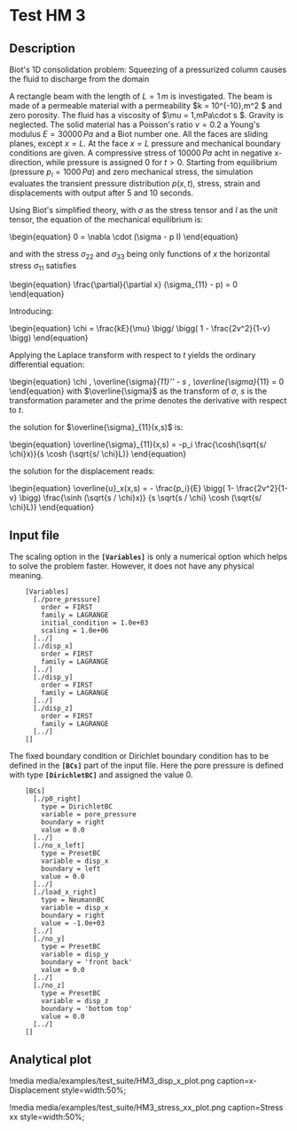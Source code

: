 # Test HM 3

## Description

Biot's 1D consolidation problem: Squeezing of a pressurized column causes the fluid to discharge from the domain

A rectangle beam with the length of $L = 1\,m$ is investigated. The beam is made of a permeable material with a permeability $k = 10^{-10}\,m^2 $ and zero porosity. The fluid has a viscosity of $\mu = 1\,mPa\cdot s $. Gravity is neglected. The solid material has a Poisson's ratio $v = 0.2$ a Young's modulus $E = 30000\,Pa$ and a Biot number one.
All the faces are sliding planes, except $x = L$. At the face $x = L$ pressure and mechanical boundary conditions are given. A compressive stress of $10000\,Pa$ acht in negative x-direction, while pressure is assigned 0 for $t> 0$. Starting from equilibrium (pressure $p_i = 1000\,Pa$) and zero mechanical stress, the simulation evaluates the transient pressure distribution $p(x,t)$, stress, strain and displacements with output after 5 and 10 seconds.


Using Biot's simplified theory, with $\sigma$ as the stress tensor and $I$ as the unit tensor, the equation of the mechanical equilibrium is:

\begin{equation}
0 = \nabla \cdot (\sigma - p I)
\end{equation}

and with the stress $\sigma_{22}$ and $\sigma_{33}$ being only functions of $x$ the horizontal stress $\sigma_{11}$ satisfies

\begin{equation}
\frac{\partial}{\partial x} (\sigma_{11} - p) = 0
\end{equation}

Introducing:

\begin{equation}
\chi = \frac{kE}{\mu} \bigg/ \bigg( 1 - \frac{2v^2}{1-v} \bigg)
\end{equation}


Applying the Laplace transform with respect to $t$ yields the ordinary differential equation:

\begin{equation}
\chi \, \overline{\sigma}_{11}'' - s \, \overline{\sigma}_{11} = 0
\end{equation}
with $\overline{\sigma}$ as the transform of $\sigma$, $s$ is the transformation parameter and the prime denotes the derivative with respect to $t$.

the solution for $\overline{\sigma}_{11}(x,s)$ is:

\begin{equation}
\overline{\sigma}_{11}(x,s) = -p_i \frac{\cosh(\sqrt{s/ \chi}x)}{s \cosh (\sqrt{s/ \chi}L)}
\end{equation}

the solution for the displacement reads:

\begin{equation}
\overline{u}_x(x,s) = - \frac{p_i}{E} \bigg( 1- \frac{2v^2}{1-v} \bigg) \frac{\sinh (\sqrt{s / \chi}x)} {s \sqrt{s / \chi} \cosh (\sqrt{s/ \chi}L)}
\end{equation}

## Input file


The scaling option in the **`[Variables]`** is only a numerical option which helps to solve the problem faster. However, it does not have any physical meaning.

```
    [Variables]
      [./pore_pressure]
        order = FIRST
        family = LAGRANGE
        initial_condition = 1.0e+03
        scaling = 1.0e+06
      [../]
      [./disp_x]
        order = FIRST
        family = LAGRANGE
      [../]
      [./disp_y]
        order = FIRST
        family = LAGRANGE
      [../]
      [./disp_z]
        order = FIRST
        family = LAGRANGE
      [../]
    []
```

The fixed boundary condition or Dirichlet boundary condition has to be defined in the **`[BCs]`** part of the input file. Here the pore pressure is defined with type **`[DirichletBC]`** and assigned the value 0.

```
    [BCs]
      [./p0_right]
        type = DirichletBC
        variable = pore_pressure
        boundary = right
        value = 0.0
      [../]
      [./no_x_left]
        type = PresetBC
        variable = disp_x
        boundary = left
        value = 0.0
      [../]
      [./load_x_right]
        type = NeumannBC
        variable = disp_x
        boundary = right
        value = -1.0e+03
      [../]
      [./no_y]
        type = PresetBC
        variable = disp_y
        boundary = 'front back'
        value = 0.0
      [../]
      [./no_z]
        type = PresetBC
        variable = disp_z
        boundary = 'bottom top'
        value = 0.0
      [../]
    []
```

## Analytical plot

!media media/examples/test_suite/HM3_disp_x_plot.png
       caption=x-Displacement
       style=width:50%;

!media media/examples/test_suite/HM3_stress_xx_plot.png
       caption=Stress xx
       style=width:50%;
